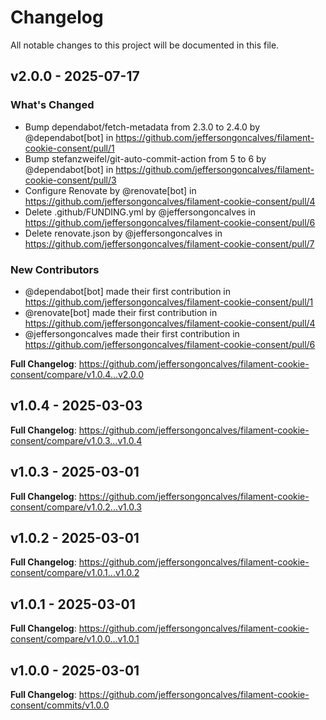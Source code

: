 # Changelog

All notable changes to this project will be documented in this file.

## v2.0.0 - 2025-07-17

### What's Changed

* Bump dependabot/fetch-metadata from 2.3.0 to 2.4.0 by @dependabot[bot] in https://github.com/jeffersongoncalves/filament-cookie-consent/pull/1
* Bump stefanzweifel/git-auto-commit-action from 5 to 6 by @dependabot[bot] in https://github.com/jeffersongoncalves/filament-cookie-consent/pull/3
* Configure Renovate by @renovate[bot] in https://github.com/jeffersongoncalves/filament-cookie-consent/pull/4
* Delete .github/FUNDING.yml by @jeffersongoncalves in https://github.com/jeffersongoncalves/filament-cookie-consent/pull/6
* Delete renovate.json by @jeffersongoncalves in https://github.com/jeffersongoncalves/filament-cookie-consent/pull/7

### New Contributors

* @dependabot[bot] made their first contribution in https://github.com/jeffersongoncalves/filament-cookie-consent/pull/1
* @renovate[bot] made their first contribution in https://github.com/jeffersongoncalves/filament-cookie-consent/pull/4
* @jeffersongoncalves made their first contribution in https://github.com/jeffersongoncalves/filament-cookie-consent/pull/6

**Full Changelog**: https://github.com/jeffersongoncalves/filament-cookie-consent/compare/v1.0.4...v2.0.0

## v1.0.4 - 2025-03-03

**Full Changelog**: https://github.com/jeffersongoncalves/filament-cookie-consent/compare/v1.0.3...v1.0.4

## v1.0.3 - 2025-03-01

**Full Changelog**: https://github.com/jeffersongoncalves/filament-cookie-consent/compare/v1.0.2...v1.0.3

## v1.0.2 - 2025-03-01

**Full Changelog**: https://github.com/jeffersongoncalves/filament-cookie-consent/compare/v1.0.1...v1.0.2

## v1.0.1 - 2025-03-01

**Full Changelog**: https://github.com/jeffersongoncalves/filament-cookie-consent/compare/v1.0.0...v1.0.1

## v1.0.0 - 2025-03-01

**Full Changelog**: https://github.com/jeffersongoncalves/filament-cookie-consent/commits/v1.0.0
